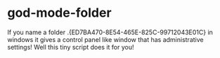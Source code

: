 # god-mode-folder
If you name a folder .{ED7BA470-8E54-465E-825C-99712043E01C} in windows it gives a control panel like window that has administrative settings! Well this tiny script does it for you!
